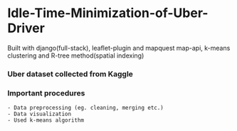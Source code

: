 # Idle-Time-Minimization-of-Uber-Driver
Built with django(full-stack), leaflet-plugin and mapquest map-api, k-means clustering and R-tree method(spatial indexing)

### Uber dataset collected from Kaggle
### Important procedures
```
- Data preprocessing (eg. cleaning, merging etc.)
- Data visualization
- Used k-means algorithm
```
